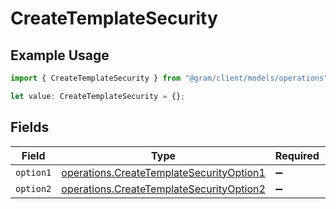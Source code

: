 # CreateTemplateSecurity

## Example Usage

```typescript
import { CreateTemplateSecurity } from "@gram/client/models/operations";

let value: CreateTemplateSecurity = {};
```

## Fields

| Field                                                                                                | Type                                                                                                 | Required                                                                                             | Description                                                                                          |
| ---------------------------------------------------------------------------------------------------- | ---------------------------------------------------------------------------------------------------- | ---------------------------------------------------------------------------------------------------- | ---------------------------------------------------------------------------------------------------- |
| `option1`                                                                                            | [operations.CreateTemplateSecurityOption1](../../models/operations/createtemplatesecurityoption1.md) | :heavy_minus_sign:                                                                                   | N/A                                                                                                  |
| `option2`                                                                                            | [operations.CreateTemplateSecurityOption2](../../models/operations/createtemplatesecurityoption2.md) | :heavy_minus_sign:                                                                                   | N/A                                                                                                  |
